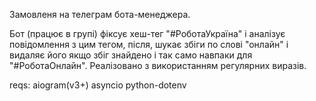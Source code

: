 Замовленя на телеграм бота-менеджера.

Бот (працює в групі) фіксує хеш-тег "#РоботаУкраїна" і аналізує повідомлення з цим тегом, після, шукає збіги по слові "онлайн" і видаляє його якщо збіг знайдено і так само навпаки для "#РоботаОнлайн".
Реалізовано з використанням регулярних виразів.

reqs:
aiogram(v3+)
asyncio
python-dotenv
